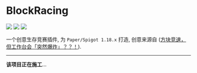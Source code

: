 # BlockRacing

![](https://img.shields.io/github/workflow/status/WindLeaf233/BlockRacing/Build%20CI)
![](https://img.shields.io/github/license/WindLeaf233/BlockRacing)
![](https://img.shields.io/badge/made%20with-%E2%9D%A4-important)

一个创意生存竞赛插件, 为 `Paper/Spigot 1.18.x` 打造, 创意来源自 ([方块竞速，但工作台会「突然爆炸」？？！](https://www.bilibili.com/video/BV1rN4y1g77x)).

---

**该项目正在施工**...
